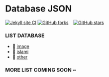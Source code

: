 # Database JSON

[![Jekyll site CI](https://github.com/anyabotwa/database/actions/workflows/jekyll.yml/badge.svg?branch=main)](https://github.com/anyabotwa/database/actions/workflows/jekyll.yml)
[![GitHub forks](https://img.shields.io/github/forks/anyabotwa/database?style=social)](https://github.com/anyabotwa/database/network) &nbsp;&nbsp; [![GitHub stars](https://img.shields.io/github/stars/anyabotwa/database?style=social)](https://github.com/anyabotwa/database/stargazers)

### LIST DATABASE

* 📁 [image](https://github.com/anyabotwa/database/tree/main/image)
* 📁 [islami](https://github.com/anyabotwa/database/tree/main/islami)
* 📁 [other](https://github.com/anyabotwa/database/tree/main/other)

### MORE LIST COMING SOON ~ 
